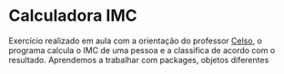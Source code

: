 # Calculadora IMC
Exercício realizado em aula com a orientação do professor [Celso](https://github.com/celsofurtado), o programa calcula o IMC de uma pessoa e a classifica de acordo com o resultado. Aprendemos a trabalhar com packages, objetos diferentes
